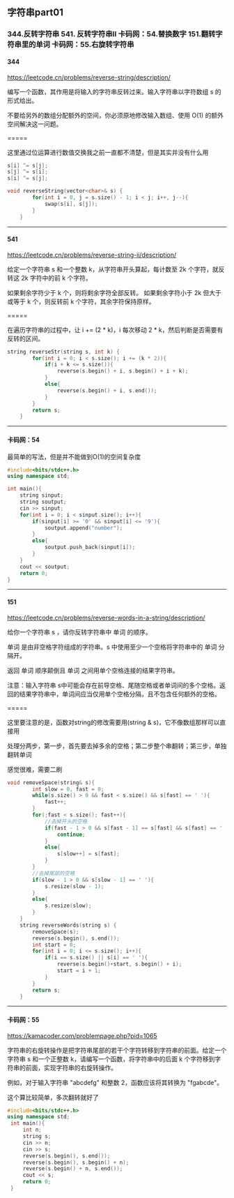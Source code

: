 ## 字符串part01
### 344.反转字符串  541. 反转字符串II  卡码网：54.替换数字  151.翻转字符串里的单词  卡码网：55.右旋转字符串


#### 344
https://leetcode.cn/problems/reverse-string/description/

编写一个函数，其作用是将输入的字符串反转过来。输入字符串以字符数组 s 的形式给出。

不要给另外的数组分配额外的空间，你必须原地修改输入数组、使用 O(1) 的额外空间解决这一问题。

=====

这里通过位运算进行数值交换我之前一直都不清楚，但是其实并没有什么用
```c++
s[i] ^= s[j];
s[j] ^= s[i];
s[i] ^= s[j];
```
```c++
void reverseString(vector<char>& s) {
        for(int i = 0, j = s.size() - 1; i < j; i++, j--){
            swap(s[i], s[j]);
        }
    }
```

----
#### 541
https://leetcode.cn/problems/reverse-string-ii/description/

给定一个字符串 s 和一个整数 k，从字符串开头算起，每计数至 2k 个字符，就反转这 2k 字符中的前 k 个字符。

如果剩余字符少于 k 个，则将剩余字符全部反转。
如果剩余字符小于 2k 但大于或等于 k 个，则反转前 k 个字符，其余字符保持原样。

=====

在遍历字符串的过程中，让 i += (2 * k)，i 每次移动 2 * k，然后判断是否需要有反转的区间。
```c++
string reverseStr(string s, int k) {
        for(int i = 0; i < s.size(); i += (k * 2)){
            if(i + k <= s.size()){
                reverse(s.begin() + i, s.begin() + i + k);
            }
            else{
                reverse(s.begin() + i, s.end());
            }
        }
        return s;
    }
```

-----
#### 卡码网：54

最简单的写法，但是并不能做到O(1)的空间复杂度
```c++
#include<bits/stdc++.h>
using namespace std;

int main(){
    string sinput;
    string soutput;
    cin >> sinput;
    for(int i = 0; i < sinput.size(); i++){
        if(sinput[i] >= '0' && sinput[i] <= '9'){
            soutput.append("number");
        }
        else{
            soutput.push_back(sinput[i]);
        }
    }
    cout << soutput;
    return 0;
}
```

-----
#### 151
https://leetcode.cn/problems/reverse-words-in-a-string/description/

给你一个字符串 s ，请你反转字符串中 单词 的顺序。

单词 是由非空格字符组成的字符串。s 中使用至少一个空格将字符串中的 单词 分隔开。

返回 单词 顺序颠倒且 单词 之间用单个空格连接的结果字符串。

注意：输入字符串 s中可能会存在前导空格、尾随空格或者单词间的多个空格。返回的结果字符串中，单词间应当仅用单个空格分隔，且不包含任何额外的空格。

=====

这里要注意的是，函数对string的修改需要用(string & s)，它不像数组那样可以直接用

处理分两步，第一步，首先要去掉多余的空格；第二步整个串翻转；第三步，单独翻转单词

感觉很难，需要二刷
```c++
void removeSpace(string& s){
        int slow = 0, fast = 0;
        while(s.size() > 0 && fast < s.size() && s[fast] == ' '){
            fast++;
        }
        for(;fast < s.size(); fast++){
            //去掉开头的空格
            if(fast - 1 > 0 && s[fast - 1] == s[fast] && s[fast] == ' '){
                continue;
            }
            else{
                s[slow++] = s[fast];
            }
        }
        //去掉尾部的空格
        if(slow - 1 > 0 && s[slow - 1] == ' '){
            s.resize(slow - 1);
        }
        else{
            s.resize(slow);
        }
    }
    string reverseWords(string s) {
        removeSpace(s);
        reverse(s.begin(), s.end());
        int start = 0;
        for(int i = 0; i <= s.size(); i++){
            if(i == s.size() || s[i] == ' '){
                reverse(s.begin()+start, s.begin() + i);
                start = i + 1;
            }
        }
        return s;
    }
```

-----
#### 卡码网：55
https://kamacoder.com/problempage.php?pid=1065

字符串的右旋转操作是把字符串尾部的若干个字符转移到字符串的前面。给定一个字符串 s 和一个正整数 k，请编写一个函数，将字符串中的后面 k 个字符移到字符串的前面，实现字符串的右旋转操作。

例如，对于输入字符串 "abcdefg" 和整数 2，函数应该将其转换为 "fgabcde"。

这个算比较简单，多次翻转就好了

```c++
#include<bits/stdc++.h>
using namespace std;
 int main(){
     int n;
     string s;
     cin >> n;
     cin >> s;
     reverse(s.begin(), s.end());
     reverse(s.begin(), s.begin() + n);
     reverse(s.begin() + n, s.end());
     cout << s;
     return 0;
 }
```